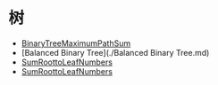 # **树**

* [BinaryTreeMaximumPathSum](./BinaryTreeMaximumPathSum.md)
* [Balanced Binary Tree](./Balanced Binary Tree.md)
* [SumRoottoLeafNumbers](SumRoottoLeafNumbers.md)
* [SumRoottoLeafNumbers](SumRoottoLeafNumbers.md)